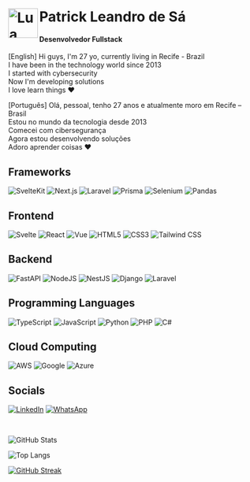
<h1>
   <a href="https://github.com/0pripyat92/0pripyat92">
     <img align="left" alt="Lua" width="60px" src="https://avatars.githubusercontent.com/u/94759569?v=4"> 
    </a>
Patrick Leandro de Sá 

</h1>

#### Desenvolvedor Fullstack 

[English]
Hi guys, I'm 27 yo, currently living in Recife - Brazil <br>
I have been in the technology world since 2013 <br>
I started with cybersecurity <br>
Now I'm developing solutions <br>
I love learn things ❤️

[Português]
Olá, pessoal, tenho 27 anos e atualmente moro em Recife – Brasil <br>
Estou no mundo da tecnologia desde 2013 <br>
Comecei com cibersegurança <br>
Agora estou desenvolvendo soluções <br>
Adoro aprender coisas ❤️

## Frameworks
![SvelteKit](https://img.shields.io/badge/SvelteKit-FF3E00?style=for-the-badge&logo=svelte&logoColor=white)
![Next.js](https://img.shields.io/badge/Next.js-000000?style=for-the-badge&logo=nextdotjs&logoColor=white)
![Laravel](https://img.shields.io/badge/Laravel-FF2D20?style=for-the-badge&logo=laravel&logoColor=white)
![Prisma](https://img.shields.io/badge/Prisma-2D3748?style=for-the-badge&logo=prisma&logoColor=white)
![Selenium](https://img.shields.io/badge/selenium-43B02A?style=for-the-badge&logo=selenium&logoColor=white)
![Pandas](https://img.shields.io/badge/pandas-150458?style=for-the-badge&logo=pandas&logoColor=white)

## Frontend
![Svelte](https://img.shields.io/badge/Svelte-FF3E00?style=for-the-badge&logo=svelte&logoColor=white)
![React](https://img.shields.io/badge/React-61DAFB?style=for-the-badge&logo=react&logoColor=black)
![Vue](https://img.shields.io/badge/Vue.js-4FC08D?style=for-the-badge&logo=vue.js&logoColor=white)
![HTML5](https://img.shields.io/badge/HTML5-E34F26?style=for-the-badge&logo=html5&logoColor=white)
![CSS3](https://img.shields.io/badge/CSS3-1572B6?style=for-the-badge&logo=css3&logoColor=white)
![Tailwind CSS](https://img.shields.io/badge/Tailwind_CSS-38B2AC?style=for-the-badge&logo=tailwind-css&logoColor=white)


## Backend
![FastAPI](https://img.shields.io/badge/FastAPI-009688?style=for-the-badge&logo=fastapi&logoColor=ffdd54)
![NodeJS](https://img.shields.io/badge/Node.JS-339933?style=for-the-badge&logo=nodedotjs&logoColor=ffdd54)
![NestJS](https://img.shields.io/badge/Nest.js-E0234E?style=for-the-badge&logo=nestjs&logoColor=white)
![Django](https://img.shields.io/badge/Django-092E20?style=for-the-badge&logo=django&logoColor=white)
![Laravel](https://img.shields.io/badge/Laravel-FF2D20?style=for-the-badge&logo=laravel&logoColor=white)

## Programming Languages
![TypeScript](https://img.shields.io/badge/TypeScript-3178C6?style=for-the-badge&logo=typescript&logoColor=black)
![JavaScript](https://img.shields.io/badge/JavaScript-F7DF1E?style=for-the-badge&logo=javascript&logoColor=black)
![Python](https://img.shields.io/badge/Python-3670A0?style=for-the-badge&logo=python&logoColor=ffdd54)
![PHP](https://img.shields.io/badge/PHP-777BB4?style=for-the-badge&logo=php&logoColor=white)
![C#](https://img.shields.io/badge/csharp-512BD4?style=for-the-badge&logo=dotnet&logoColor=white)

## Cloud Computing
![AWS](https://img.shields.io/badge/AWS-232F3E?style=for-the-badge&logo=amazonaws&logoColor=white)
![Google](https://img.shields.io/badge/GCP-FBBC04?style=for-the-badge&logo=googlecloud&logoColor=white)
![Azure](https://img.shields.io/badge/Azure-0078D4?style=for-the-badge&logo=microsoftazure&logoColor=white)

## Socials
[![LinkedIn](https://img.shields.io/badge/LinkedIn-0077B5?style=for-the-badge&logo=linkedin&logoColor=white)](https://www.linkedin.com/in/patrick-leandro-de-sa/)
[![WhatsApp](https://img.shields.io/badge/WhatsApp-25D366?style=for-the-badge&logo=whatsapp&logoColor=white)](https://wa.me/5581999875047)


<br>

![GitHub Stats](https://github-readme-stats.vercel.app/api?username=atrikx&theme=transparent&bg_color=000&border_color=30A3DC&show_icons=true&icon_color=30A3DC&title_color=E94D5F&text_color=FFF)

![Top Langs](https://github-readme-stats-git-masterrstaa-rickstaa.vercel.app/api/top-langs/?username=atrikx&bg_color=000&border_color=30A3DC&title_color=E94D5F&text_color=FFF)

[![GitHub Streak](https://streak-stats.demolab.com/?user=atrikx&theme=bear&background=000&border=30A3DC&dates=FFF)](https://git.io/streak-stats)

